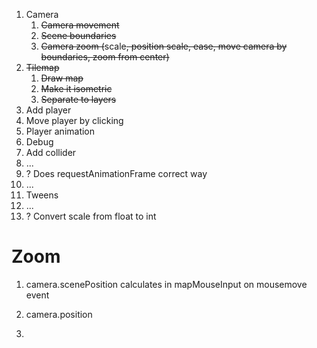 1. Camera
    1. ~~Camera movement~~
    1. ~~Scene boundaries~~
    1. ~~Camera zoom (~~scale~~, ~~position scale~~, ~~ease~~, move camera by boundaries, zoom from center)~~
1. ~~Tilemap~~
    1. ~~Draw map~~
    1. ~~Make it isometric~~
    1. ~~Separate to layers~~
1. Add player
1. Move player by clicking
1. Player animation
1. Debug
1. Add collider
1. ...
1. ? Does requestAnimationFrame correct way
1. ...
1. Tweens
1. ...
1. ? Convert scale from float to int

# Zoom

1. camera.scenePosition calculates in mapMouseInput on mousemove event
1. camera.position

1. 

